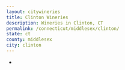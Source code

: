 ```yaml
---
layout: citywineries
title: Clinton Wineries
description: Wineries in Clinton, CT
permalink: /connecticut/middlesex/clinton/
state: ct
county: middlesex
city: clinton
---
```

-
